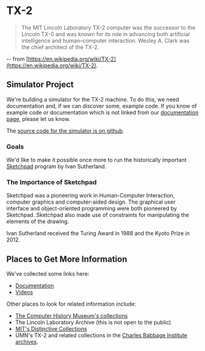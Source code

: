 # TX-2

> The MIT Lincoln Laboratory TX-2 computer was the successor to the
> Lincoln TX-0 and was known for its role in advancing both artificial
> intelligence and human–computer interaction. Wesley A. Clark was the
> chief architect of the TX-2.

-- from [https://en.wikipedia.org/wiki/TX-2](https://en.wikipedia.org/wiki/TX-2).

## Simulator Project

We're building a simulator for the TX-2 machine.  To do this, we need
documentation and, if we can discover some, example code.  If you know
of example code or documentation which is not linked from our
[documentation page](documentation.md), please let us know.

The [source code for the simulator is on
github](https://github.com/TX-2/TX-2-simulator).

### Goals

We'd like to make it possible once more to run the historically
important [Sketchpad](https://en.wikipedia.org/wiki/Sketchpad) program
by Ivan Sutherland.

### The Importance of Sketchpad

Sketchpad was a pioneering work in Human-Computer Interaction,
computer graphics and computer-aided design.  The graphical user
interface and object-oriented programming were both pioneered by
Sketchpad.  Sketchpad also made use of constraints for manipulating
the elements of the drawing.

Ivan Sutherland received the Turing Award in 1988 and the Kyoto Prize
in 2012.

## Places to Get More Information

We've collected some links here:

- [Documentation](documentation.md)
- [Videos](videos.md)

Other places to look for related information include:

- [The Computer History Museum's collections](https://www.computerhistory.org/collections/catalog/)
- The Lincoln Laboratory Archive (this is not open to the public)
- [MIT's Distinctive Collections](https://libraries.mit.edu/distinctive-collections/)
- UMN's TX-2 and related collections in the [Charles Babbage Institute archives](https://archives.lib.umn.edu/repositories/3).
